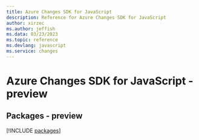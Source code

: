 ```yaml
---
title: Azure Changes SDK for JavaScript
description: Reference for Azure Changes SDK for JavaScript
author: xirzec
ms.author: jeffish
ms.data: 03/23/2023
ms.topic: reference
ms.devlang: javascript
ms.service: changes
---
```

# Azure Changes SDK for JavaScript - preview
## Packages - preview
[!INCLUDE [packages](changes-index.md)]